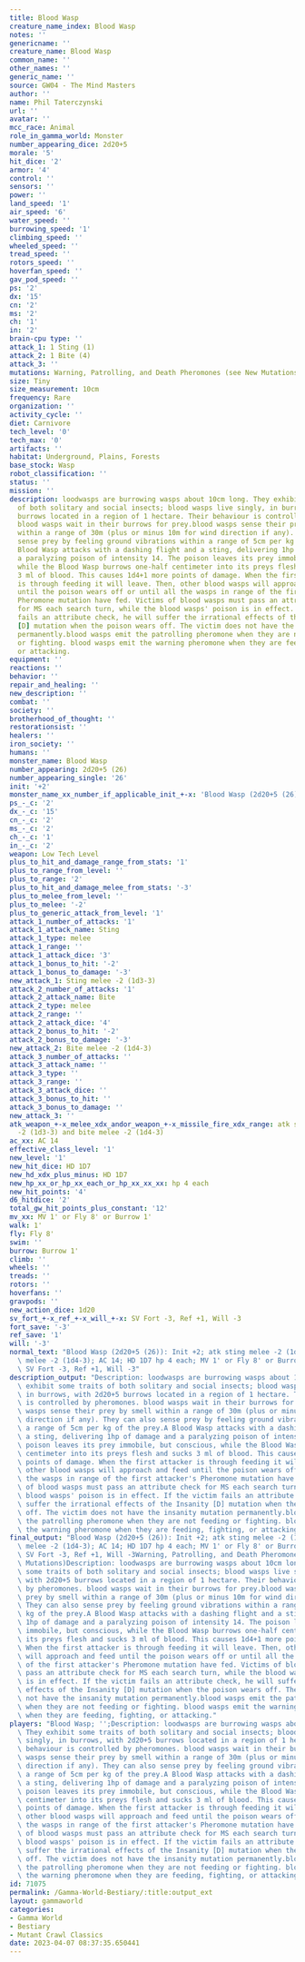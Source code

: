 ```yaml
---
title: Blood Wasp
creature_name_index: Blood Wasp
notes: ''
genericname: ''
creature_name: Blood Wasp
common_name: ''
other_names: ''
generic_name: ''
source: GW04 - The Mind Masters
author: ''
name: Phil Taterczynski
url: ''
avatar: ''
mcc_race: Animal
role_in_gamma_world: Monster
number_appearing_dice: 2d20+5
morale: '5'
hit_dice: '2'
armor: '4'
control: ''
sensors: ''
power: ''
land_speed: '1'
air_speed: '6'
water_speed: ''
burrowing_speed: '1'
climbing_speed: ''
wheeled_speed: ''
tread_speed: ''
rotors_speed: ''
hoverfan_speed: ''
gav_pod_speed: ''
ps: '2'
dx: '15'
cn: '2'
ms: '2'
ch: '1'
in: '2'
brain-cpu type: ''
attack_1: 1 Sting (1)
attack_2: 1 Bite (4)
attack_3: ''
mutations: Warning, Patrolling, and Death Pheromones (see New Mutations)
size: Tiny
size_measurement: 10cm
frequency: Rare
organization: ''
activity_cycle: ''
diet: Carnivore
tech_level: '0'
tech_max: '0'
artifacts: ''
habitat: Underground, Plains, Forests
base_stock: Wasp
robot_classification: ''
status: ''
mission: ''
description: loodwasps are burrowing wasps about 10cm long. They exhibit some traits
  of both solitary and social insects; blood wasps live singly, in burrows, with 2d20+5
  burrows located in a region of 1 hectare. Their behaviour is controlled by pheromones.
  blood wasps wait in their burrows for prey.blood wasps sense their prey by smell
  within a range of 30m (plus or minus 10m for wind direction if any). They can also
  sense prey by feeling ground vibrations within a range of 5cm per kg of the prey.A
  Blood Wasp attacks with a dashing flight and a sting, delivering 1hp of damage and
  a paralyzing poison of intensity 14. The poison leaves its prey immobile, but conscious,
  while the Blood Wasp burrows one-half centimeter into its preys flesh and sucks
  3 ml of blood. This causes 1d4+1 more points of damage. When the first attacker
  is through feeding it will leave. Then, other blood wasps will approach and feed
  until the poison wears off or until all the wasps in range of the first attacker's
  Pheromone mutation have fed. Victims of blood wasps must pass an attribute check
  for MS each search turn, while the blood wasps' poison is in effect. If the victim
  fails an attribute check, he will suffer the irrational effects of the Insanity
  [D] mutation when the poison wears off. The victim does not have the insanity mutation
  permanently.blood wasps emit the patrolling pheromone when they are not feeding
  or fighting. blood wasps emit the warning pheromone when they are feeding, fighting,
  or attacking.
equipment: ''
reactions: ''
behavior: ''
repair_and_healing: ''
new_description: ''
combat: ''
society: ''
brotherhood_of_thought: ''
restorationsist: ''
healers: ''
iron_society: ''
humans: ''
monster_name: Blood Wasp
number_appearing: 2d20+5 (26)
number_appearing_single: '26'
init: '+2'
monster_name_xx_number_if_applicable_init_+-x: 'Blood Wasp (2d20+5 (26)): Init +2'
ps_-_c: '2'
dx_-_c: '15'
cn_-_c: '2'
ms_-_c: '2'
ch_-_c: '1'
in_-_c: '2'
weapon: Low Tech Level
plus_to_hit_and_damage_range_from_stats: '1'
plus_to_range_from_level: ''
plus_to_range: '2'
plus_to_hit_and_damage_melee_from_stats: '-3'
plus_to_melee_from_level: ''
plus_to_melee: '-2'
plus_to_generic_attack_from_level: '1'
attack_1_number_of_attacks: '1'
attack_1_attack_name: Sting
attack_1_type: melee
attack_1_range: ''
attack_1_attack_dice: '3'
attack_1_bonus_to_hit: '-2'
attack_1_bonus_to_damage: '-3'
new_attack_1: Sting melee -2 (1d3-3)
attack_2_number_of_attacks: '1'
attack_2_attack_name: Bite
attack_2_type: melee
attack_2_range: ''
attack_2_attack_dice: '4'
attack_2_bonus_to_hit: '-2'
attack_2_bonus_to_damage: '-3'
new_attack_2: Bite melee -2 (1d4-3)
attack_3_number_of_attacks: ''
attack_3_attack_name: ''
attack_3_type: ''
attack_3_range: ''
attack_3_attack_dice: ''
attack_3_bonus_to_hit: ''
attack_3_bonus_to_damage: ''
new_attack_3: ''
atk_weapon_+-x_melee_xdx_andor_weapon_+-x_missile_fire_xdx_range: atk sting melee
  -2 (1d3-3) and bite melee -2 (1d4-3)
ac_xx: AC 14
effective_class_level: '1'
new_level: '1'
new_hit_dice: HD 1D7
new_hd_xdx_plus_minus: HD 1D7
new_hp_xx_or_hp_xx_each_or_hp_xx_xx_xx: hp 4 each
new_hit_points: '4'
d6_hitdice: '2'
total_gw_hit_points_plus_constant: '12'
mv_xx: MV 1' or Fly 8' or Burrow 1'
walk: 1'
fly: Fly 8'
swim: ''
burrow: Burrow 1'
climb: ''
wheels: ''
treads: ''
rotors: ''
hoverfans: ''
gravpods: ''
new_action_dice: 1d20
sv_fort_+-x_ref_+-x_will_+-x: SV Fort -3, Ref +1, Will -3
fort_save: '-3'
ref_save: '1'
will: '-3'
normal_text: "Blood Wasp (2d20+5 (26)): Init +2; atk sting melee -2 (1d3-3) and bite\
  \ melee -2 (1d4-3); AC 14; HD 1D7 hp 4 each; MV 1' or Fly 8' or Burrow 1' ; 1d20;\
  \ SV Fort -3, Ref +1, Will -3"
description_output: "Description: loodwasps are burrowing wasps about 10cm long. They\
  \ exhibit some traits of both solitary and social insects; blood wasps live singly,\
  \ in burrows, with 2d20+5 burrows located in a region of 1 hectare. Their behaviour\
  \ is controlled by pheromones. blood wasps wait in their burrows for prey.blood\
  \ wasps sense their prey by smell within a range of 30m (plus or minus 10m for wind\
  \ direction if any). They can also sense prey by feeling ground vibrations within\
  \ a range of 5cm per kg of the prey.A Blood Wasp attacks with a dashing flight and\
  \ a sting, delivering 1hp of damage and a paralyzing poison of intensity 14. The\
  \ poison leaves its prey immobile, but conscious, while the Blood Wasp burrows one-half\
  \ centimeter into its preys flesh and sucks 3 ml of blood. This causes 1d4+1 more\
  \ points of damage. When the first attacker is through feeding it will leave. Then,\
  \ other blood wasps will approach and feed until the poison wears off or until all\
  \ the wasps in range of the first attacker's Pheromone mutation have fed. Victims\
  \ of blood wasps must pass an attribute check for MS each search turn, while the\
  \ blood wasps' poison is in effect. If the victim fails an attribute check, he will\
  \ suffer the irrational effects of the Insanity [D] mutation when the poison wears\
  \ off. The victim does not have the insanity mutation permanently.blood wasps emit\
  \ the patrolling pheromone when they are not feeding or fighting. blood wasps emit\
  \ the warning pheromone when they are feeding, fighting, or attacking."
final_output: "Blood Wasp (2d20+5 (26)): Init +2; atk sting melee -2 (1d3-3) and bite\
  \ melee -2 (1d4-3); AC 14; HD 1D7 hp 4 each; MV 1' or Fly 8' or Burrow 1' ; 1d20;\
  \ SV Fort -3, Ref +1, Will -3Warning, Patrolling, and Death Pheromones (see New\
  \ Mutations)Description: loodwasps are burrowing wasps about 10cm long. They exhibit\
  \ some traits of both solitary and social insects; blood wasps live singly, in burrows,\
  \ with 2d20+5 burrows located in a region of 1 hectare. Their behaviour is controlled\
  \ by pheromones. blood wasps wait in their burrows for prey.blood wasps sense their\
  \ prey by smell within a range of 30m (plus or minus 10m for wind direction if any).\
  \ They can also sense prey by feeling ground vibrations within a range of 5cm per\
  \ kg of the prey.A Blood Wasp attacks with a dashing flight and a sting, delivering\
  \ 1hp of damage and a paralyzing poison of intensity 14. The poison leaves its prey\
  \ immobile, but conscious, while the Blood Wasp burrows one-half centimeter into\
  \ its preys flesh and sucks 3 ml of blood. This causes 1d4+1 more points of damage.\
  \ When the first attacker is through feeding it will leave. Then, other blood wasps\
  \ will approach and feed until the poison wears off or until all the wasps in range\
  \ of the first attacker's Pheromone mutation have fed. Victims of blood wasps must\
  \ pass an attribute check for MS each search turn, while the blood wasps' poison\
  \ is in effect. If the victim fails an attribute check, he will suffer the irrational\
  \ effects of the Insanity [D] mutation when the poison wears off. The victim does\
  \ not have the insanity mutation permanently.blood wasps emit the patrolling pheromone\
  \ when they are not feeding or fighting. blood wasps emit the warning pheromone\
  \ when they are feeding, fighting, or attacking."
players: "Blood Wasp; '';Description: loodwasps are burrowing wasps about 10cm long.\
  \ They exhibit some traits of both solitary and social insects; blood wasps live\
  \ singly, in burrows, with 2d20+5 burrows located in a region of 1 hectare. Their\
  \ behaviour is controlled by pheromones. blood wasps wait in their burrows for prey.blood\
  \ wasps sense their prey by smell within a range of 30m (plus or minus 10m for wind\
  \ direction if any). They can also sense prey by feeling ground vibrations within\
  \ a range of 5cm per kg of the prey.A Blood Wasp attacks with a dashing flight and\
  \ a sting, delivering 1hp of damage and a paralyzing poison of intensity 14. The\
  \ poison leaves its prey immobile, but conscious, while the Blood Wasp burrows one-half\
  \ centimeter into its preys flesh and sucks 3 ml of blood. This causes 1d4+1 more\
  \ points of damage. When the first attacker is through feeding it will leave. Then,\
  \ other blood wasps will approach and feed until the poison wears off or until all\
  \ the wasps in range of the first attacker's Pheromone mutation have fed. Victims\
  \ of blood wasps must pass an attribute check for MS each search turn, while the\
  \ blood wasps' poison is in effect. If the victim fails an attribute check, he will\
  \ suffer the irrational effects of the Insanity [D] mutation when the poison wears\
  \ off. The victim does not have the insanity mutation permanently.blood wasps emit\
  \ the patrolling pheromone when they are not feeding or fighting. blood wasps emit\
  \ the warning pheromone when they are feeding, fighting, or attacking.|"
id: 71075
permalink: /Gamma-World-Bestiary/:title:output_ext
layout: gammaworld
categories:
- Gamma World
- Bestiary
- Mutant Crawl Classics
date: 2023-04-07 08:37:35.650441
---
```

